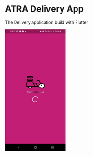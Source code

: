 # ATRA Delivery App

The Delivery application build with Flutter

<!-- ![Slpash Screen](https://github.com/ir-tec/atra_driver_ScreenShots/blob/main/Screenshot_20221001-095715.jpg) -->
<img  src="https://github.com/ir-tec/atra_driver_ScreenShots/blob/main/Screenshot_20221001-095715.jpg" data-canonical-src="https://github.com/ir-tec/atra_driver_ScreenShots/blob/main/Screenshot_20221001-095715.jpg" width="200" height="400" />
